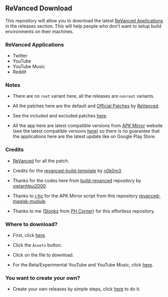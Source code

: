 ## ReVanced Download
This repository will allow you to download the latest [ReVanced Applications](https://github.com/Ultimatinium/yt/blob/main/Versions/versions.md) in the releases section. This will help people who don't want to setup build environments on their machines.

### ReVanced Applications
- Twitter
- YouTube
- YouTube Music
- Reddit

### Notes
- There are no `root` variant here, all the releases are `nonroot` variants.

- All the patches here are the default and [Official Patches](https://github.com/revanced/revanced-patches) by [ReVanced](https://github.com/revanced).

- See the included and excluded patches [here](https://github.com/Ultimatinium/yt/blob/main/revanced/patches.txt).

- All the app here are latest compatible versions from [APK Mirror](https://www.apkmirror.com) website (see the latest compatible versions [here](https://github.com/Ultimatinium/yt/blob/main/Versions/versions.md)) so there is no guarantee that the applications here are the latest update like on Google Play Store.

### Credits
- [ReVanced](https://github.com/revanced) for all the patch.

- Credits for the [revanced-build-template](https://github.com/n0k0m3/revanced-build-template) by [n0k0m3](https://github.com/n0k0m3).

- Thanks for the codes here from [build-revanced](https://github.com/vietanhbui2000/build-revanced) repository by [vietanhbui2000](https://github.com/vietanhbui2000).

- Thanks to [j-hc](https://github.com/j-hc) for the APK Mirror script from this repository [revanced-magisk-mudule](https://github.com/j-hc/revanced-magisk-module).

- Thanks to me ([Stonks](https://phcorner.net/members/stonks.1530736) from [PH Corner](https://phcorner.net)) for this effortless repository.

### Where to download?
- First, click [here](https://github.com/Ultimatinium/yt/releases).

- Click the `Assets` button.

- Click on the file to download.

- For the Beta/Experimental YouTube and YouTube Music, click [here](https://github.com/Ultimatinium/yt-experimental/releases).

### You want to create your own?
- Create your own releases by simple steps, click [here](https://bit.ly/3dhiACW) to do it.

